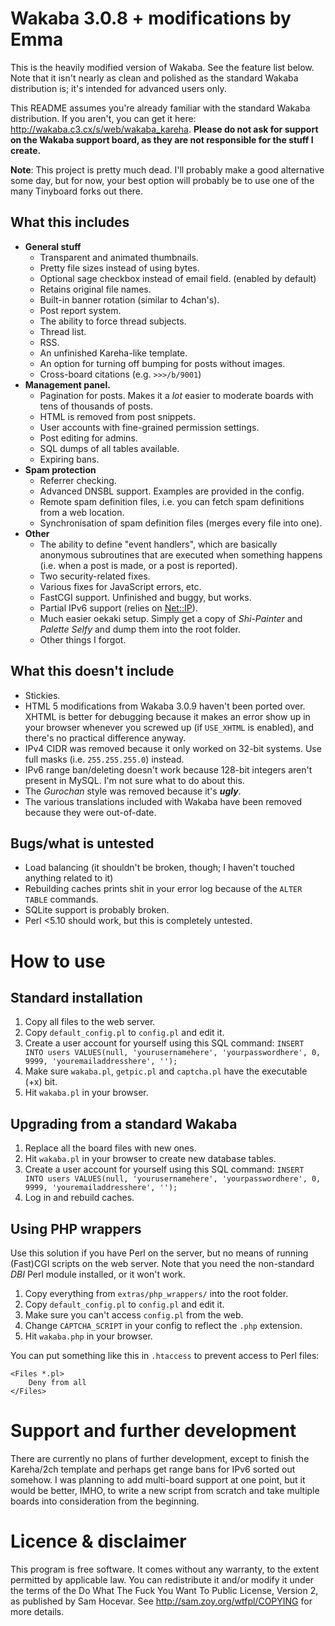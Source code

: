 Wakaba 3.0.8 + modifications by Emma
====================================

This is the heavily modified version of Wakaba. See the feature list below.
Note that it isn't nearly as clean and polished as the standard Wakaba
distribution is; it's intended for advanced users only.

This README assumes you're already familiar with the standard Wakaba
distribution. If you aren't, you can get it here:
http://wakaba.c3.cx/s/web/wakaba_kareha. **Please do not ask for support on
the Wakaba support board, as they are not responsible for the stuff I
create.**

**Note**: This project is pretty much dead. I'll probably make a good
alternative some day, but for now, your best option will probably be to use
one of the many Tinyboard forks out there.

What this includes
------------------

* **General stuff**
    * Transparent and animated thumbnails.
    * Pretty file sizes instead of using bytes.
    * Optional sage checkbox instead of email field. (enabled by default)
    * Retains original file names.
    * Built-in banner rotation (similar to 4chan's).
    * Post report system.
    * The ability to force thread subjects.
    * Thread list.
    * RSS.
    * An unfinished Kareha-like template.
    * An option for turning off bumping for posts without images.
    * Cross-board citations (e.g. `>>>/b/9001`)
* **Management panel.**
    * Pagination for posts. Makes it a *lot* easier to moderate boards with
      tens of thousands of posts.
    * HTML is removed from post snippets.
    * User accounts with fine-grained permission settings.
    * Post editing for admins.
    * SQL dumps of all tables available.
	* Expiring bans.
* **Spam protection**
    * Referrer checking.
    * Advanced DNSBL support. Examples are provided in the config.
    * Remote spam definition files, i.e. you can fetch spam definitions
      from a web location.
    * Synchronisation of spam definition files (merges every file into
      one).
* **Other**
    * The ability to define "event handlers", which are basically anonymous
      subroutines that are executed when something happens (i.e. when a
	  post is made, or a post is reported).
    * Two security-related fixes.
    * Various fixes for JavaScript errors, etc.
    * FastCGI support. Unfinished and buggy, but works.
    * Partial IPv6 support (relies on
      [Net::IP](http://search.cpan.org/~manu/Net-IP/IP.pm)).
    * Much easier oekaki setup. Simply get a copy of *Shi-Painter* and
      *Palette Selfy* and dump them into the root folder.
    * Other things I forgot.

What this doesn't include
-------------------------

* Stickies.
* HTML 5 modifications from Wakaba 3.0.9 haven't been ported over. XHTML is
  better for debugging because it makes an error show up in your browser
  whenever you screwed up (if `USE_XHTML` is enabled), and there's no
  practical difference anyway.
* IPv4 CIDR was removed because it only worked on 32-bit systems. Use full
  masks (i.e. `255.255.255.0`) instead.
* IPv6 range ban/deleting doesn't work because 128-bit integers aren't
  present in MySQL. I'm not sure what to do about this.
* The *Gurochan* style was removed because it's ***ugly***.
* The various translations included with Wakaba have been removed because
  they were out-of-date.

Bugs/what is untested
---------------------

* Load balancing (it shouldn't be broken, though; I haven't touched
  anything related to it)
* Rebuilding caches prints shit in your error log because of the `ALTER
  TABLE` commands.
* SQLite support is probably broken.
* Perl <5.10 should work, but this is completely untested.

How to use
==========

Standard installation
---------------------

1. Copy all files to the web server.
2. Copy `default_config.pl` to `config.pl` and edit it.
3. Create a user account for yourself using this SQL command: `INSERT INTO
   users VALUES(null, 'yourusernamehere', 'yourpasswordhere', 0, 9999,
   'youremailaddresshere', '');`
4. Make sure `wakaba.pl`, `getpic.pl` and `captcha.pl` have the executable
   (+x) bit.
5. Hit `wakaba.pl` in your browser.

Upgrading from a standard Wakaba
--------------------------------

1. Replace all the board files with new ones.
2. Hit `wakaba.pl` in your browser to create new database tables.
3. Create a user account for yourself using this SQL command: `INSERT INTO
   users VALUES(null, 'yourusernamehere', 'yourpasswordhere', 0, 9999,
   'youremailaddresshere', '');`
4. Log in and rebuild caches.

Using PHP wrappers
------------------

Use this solution if you have Perl on the server, but no means of running
(Fast)CGI scripts on the web server. Note that you need the non-standard
*DBI* Perl module installed, or it won't work.

1. Copy everything from `extras/php_wrappers/` into the root folder.
2. Copy `default_config.pl` to `config.pl` and edit it.
3. Make sure you can't access `config.pl` from the web.
4. Change `CAPTCHA_SCRIPT` in your config to reflect the `.php` extension.
5. Hit `wakaba.php` in your browser.

You can put something like this in `.htaccess` to prevent access to Perl
files:

    <Files *.pl>
        Deny from all
    </Files>

Support and further development
===============================

There are currently no plans of further development, except to finish the
Kareha/2ch template and perhaps get range bans for IPv6 sorted out somehow.
I was planning to add multi-board support at one point, but it would be
better, IMHO, to write a new script from scratch and take multiple boards
into consideration from the beginning.

Licence & disclaimer
====================

This program is free software. It comes without any warranty, to
the extent permitted by applicable law. You can redistribute it
and/or modify it under the terms of the Do What The Fuck You Want
To Public License, Version 2, as published by Sam Hocevar. See
http://sam.zoy.org/wtfpl/COPYING for more details.

